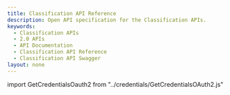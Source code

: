 ```yaml
---
title: Classification API Reference
description: Open API specification for the Classification APIs.
keywords:
  - Classification APIs
  - 2.0 APIs
  - API Documentation
  - Classification API Reference
  - Classification API Swagger
layout: none
---
```

import GetCredentialsOauth2 from "../credentials/GetCredentialsOAuth2.js"

<GetCredentialsOauth2 />

<RedoclyAPIBlock src="/analytics-2.0-apis/classification.json" scrollYOffset={64}/>
